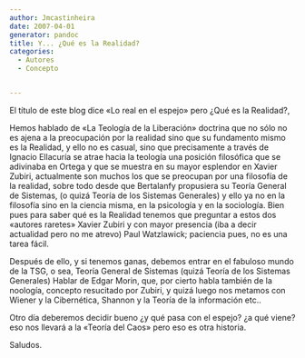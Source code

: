 ```yaml
---
author: Jmcastinheira
date: 2007-04-01
generator: pandoc
title: Y... ¿Qué es la Realidad?
categories:
  - Autores
  - Concepto


---
```


El título de este blog dice «Lo real en el espejo» pero ¿Qué es la
Realidad?,

Hemos hablado de «La Teología de la Liberación» doctrina que no sólo no
es ajena a la preocupación por la realidad sino que su fundamento mismo
es la Realidad, y ello no es casual, sino que precisamente a través de
Ignacio Ellacuría se atrae hacia la teología una posición filosófica que
se adivinaba en Ortega y que se muestra en su mayor esplendor en Xavier
Zubiri, actualmente son muchos los que se preocupan por una filosofía de
la realidad, sobre todo desde que Bertalanfy propusiera su Teoría
General de Sistemas, (o quizá Teoría de los Sistemas Generales) y ello
ya no en la filosofía sino en la ciencia misma, en la psicología y en la
sociología. Bien pues para saber qué es la Realidad tenemos que
preguntar a estos dos «autores raretes» Xavier Zubiri y con mayor
presencia (iba a decir actualidad pero no me atrevo) Paul Watzlawick;
paciencia pues, no es una tarea fácil.

Después de ello, y si tenemos ganas, debemos entrar en el fabuloso mundo
de la TSG, o sea, Teoría General de Sistemas (quizá Teoría de los
Sistemas Generales) Hablar de Edgar Morin, que, por cierto habla también
de la noología, concepto resucitado por Zubiri, y quizá luego nos
metamos con Wiener y la Cibernética, Shannon y la Teoría de la
información etc..

Otro día deberemos decidir bueno ¿y qué pasa con el espejo? ¿a qué
viene? eso nos llevará a la «Teoría del Caos» pero eso es otra
historia.

Saludos.
